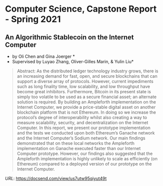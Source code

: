 # Computer Science, Capstone Report - Spring 2021
## An Algorithmic Stablecoin on the Internet Computer
* by Oli Chen and Gina Joerger *
* Supervised by Luyao Zhang, Oliver-Gilles Marin, & Yulin Liu*

>Abstract: As the distributed ledger technology industry grows, there is an increasing
demand for fast, open, and secure blockchains that can support
a diverse array of protocols. However, current impediments
such as long finality time, low scalability, and low throughput have
become great inhibitors. Furthermore, Bitcoin in its present state is
simply too volatile to be used as a secure financial asset; an alternate
solution is required. By building an Ampleforth implementation
on the Internet Computer, we provide a price-stable digital asset on
another blockchain platform that is not Ethereum. In doing so we
increase the protocol’s degree of interoperability whilst also creating
a way to measure scalability, security, and decentralization on the
Internet Computer. In this report, we present our prototype implementation
and the tests we conducted upon both Ethereum’s Ganache
network and the Internet Computer’s Sodium network. Our main
findings demonstrated that on these local networks the Ampleforth
implementation on Ganache executed faster than our Internet Computer
prototype. However, our findings also suggested that the Ampleforth
implementation is highly unlikely to scale as efficiently (on
Ethereum) compared to a deployed version of our prototype on the
Internet Computer.

*URL*: https://docsend.com/view/us7utw95qiyut49t
